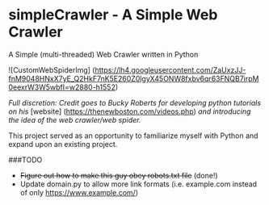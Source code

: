 # simpleCrawler - A Simple Web Crawler
A Simple (multi-threaded) Web Crawler written in Python

![CustomWebSpiderImg] (https://lh4.googleusercontent.com/ZaUxzJJ-fnM9048HNxX7yE_Q2HkF7nK5E260Z0lgyX45ONW8fxbv6qr63FNQB7irpM0eexrW3W5wbfI=w2880-h1552)

*Full discretion: Credit goes to Bucky Roberts for developing python tutorials on his* [website] (https://thenewboston.com/videos.php) *and introducing the idea of the web crawler/web spider.*

This project served as an opportunity to familiarize myself with Python and expand upon an existing project.

###TODO
- ~~Figure out how to make this guy obey robots.txt file~~ (done!)
- Update domain.py to allow more link formats (i.e. example.com instead of only https://www.example.com/)

